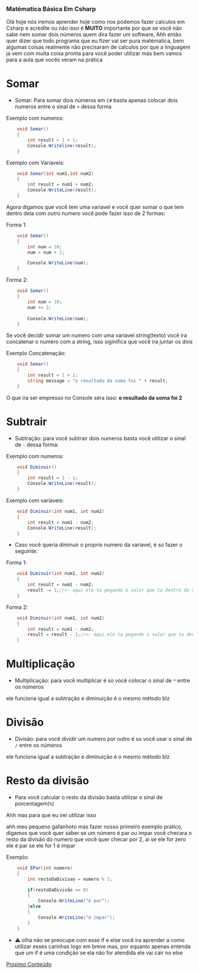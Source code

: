### Matématica Básica Em Csharp

Olá hoje nós iremos aprender hoje como nos podemos fazer calculos em Csharp e acredite ou não isso é <Strong>MUITO</Strong> importante por que se você não sabe nem somar dois números quem dira fazer um software, Ahh então quer dizer que todo programa que eu fizer vai ser pura matématica, bem algumas coisas realmente não precisaram de calculos por que a linguagem ja vem com muita coisa pronta para você poder utilizar más bem vamos para a aula que vocês veram na prática

# Somar

- Somar: Para somar dois números em `C#` basta apenas colocar dois numeros entre o sinal de `+` dessa forma

Exemplo com numeros:

```csharp
    void Somar()
    {
        int result = 1 + 1;
        Console.Writeline(result);
    }
```

Exemplo com Variaveis:

```csharp
    void Somar(int num1,int num2)
    {
        int result = num1 + num2;
        Console.WriteLine(result);
    }
```

Agora digamos que você tem uma variavel e você quer somar o que tem dentro dela com outro numero você pode fazer isso de 2 formas:

Forma 1:

```csharp
    void Somar()
    {
        int num = 10;
        num = num + 2;

        Console.WriteLine(num);
    }
```

Forma 2:

```csharp
    void Somar()
    {
        int num = 10;
        num += 2;
        
        Console.WriteLine(num);
    }
```

Se você decidir somar um numero com uma variavel string(texto) você ira concatenar o numero com a string, isso siginifica que você ira juntar os dois

Exemplo Concatenação:

```csharp
    void Somar()
    {
        int result = 1 + 1;
        string message = "o resultado da soma foi " + result;
    }
```

O que ira ser empresso no Console séra isso: <Strong>o resultado da soma foi 2</Strong>



# Subtrair

- Subtração: para você subtrair dois numeros basta você utilizar o sinal de `-` dessa forma:

Exemplo com numeros:

```csharp
    void Diminuir()
    {
        int result = 1 - 1;
        Console.WriteLine(result);
    }
```

Exemplo com variaveis:

```csharp
    void Diminuir(int num1, int num2)
    {
        int result = num1 - num2;
        Console.WriteLine(result);
    }
```

- Caso você queria diminuir o proprio numero da variavel, é so fazer o seguinte:

Forma 1:

```csharp
    void Diminuir(int num1, int num2)
    {
        int result = num1 - num2;
        result -= 1;//<- aqui ele ta pegando o valor que ta dentro da variavel result e diminuindo 1
    }
```

Forma 2:

```csharp
    void Diminuir(int num1, int num2)
    {
        int result = num1 - num2;
        result = result - 1;//<- aqui ele ta pegando o valor que ta dentro da variavel result e diminuindo 1
    }
```

# Multiplicação

- Multiplicação: para você multiplicar é so você colocar o sinal de `*` entre os números

<p>ele funciona igual a subtração e diminuição é o mesmo método blz</p>

# Divisão

- Divisão: para você dividir um numero por outro é so você usar o sinal de `/` entre os números

<p>ele funciona igual a subtração e diminuição é o mesmo método blz</p>

# Resto da divisão

- Para você calcular o resto da divisão basta utilizar o sinal de porcentagem(`%`)

Ahh mas para que eu irei utilizar isso

ahh meu pequeno gafanhoto mas fazer nosso primeiro exemplo pratico, digamos que você quer saber se um número é par ou impar você checara o resto da divisão do numero que você quer checar por 2, ai se ele for zero ele é par se ele for 1 é impar

Exemplo:

```csharp
    void EPar(int numero)
    {
        int restoDaDivisao = numero % 2;

        if(restoDaDivisão == 0)
        {
            Console.WriteLine("é par");
        }else
        {
            Console.WriteLine("é impar");
        }
    }
```

- :warning: olha não se preocupe com esse if e else você ira aprender a como utilizar esses carinhas logo em breve mas, por equanto apenas entenda que um if é uma condição se ela não for atendida ele vai cair no else

[Proximo Conteúdo](/Csharp/Iniciante/Basico/Conteudos/condicoes.md)